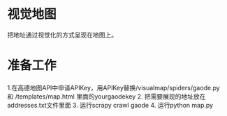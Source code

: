 # 视觉地图
把地址通过视觉化的方式呈现在地图上。

# 准备工作
###
1.在高德地图API中申请APIKey，用APIKey替换/visualmap/spiders/gaode.py 和 /templates/map.html 里面的yourgaodekey
2. 把需要展现的地址放在addresses.txt文件里面
3. 运行scrapy crawl gaode
4. 运行python map.py
